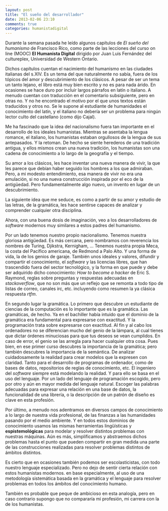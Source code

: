 ```yaml
---
layout: post
title: "El sueño del desarrollador"
date: 2013-02-06 23:10
comments: true
categories: humanistadigital
---
```

Durante la semana pasada he leído algunos capítulos de *El sueño del humanismo*
 de Francisco Rico, como parte de las lecciones del curso on line (MOOC) **El 
 Humanista Digital** dirigido por Juan Luis Fernández del cultureplex, Universidad
 de Western Ontario.
 
 Dichos capítulos cuentan el nacimiento del humanismo en las ciudades italianas
 del s.XIV. Es un tema del que naturalmente no sabía, fuera de los tópicos 
 del amor y descubrimiento de los clásicos. A pesar de ser un tema un tanto lejano,
 el libro está muy bien escrito y no es para nada árido. <!-- more --> En ocasiones se hace duro
 por incluir largos párrafos en latín o italiano. A menudo cuentan con traducción
 en el comentario subsiguiente, pero en otras no. Y no he encontrado el motivo
 por el que unos textos están traducidos y otros no. Se le supone al estudiante
 de humanidades el conocimiento del latín, y el italiano no debería ser un
 problema para ningún lector culto del castellano (como dijo Cajal).
 
 Me ha fascinado que la idea del nacionalismo fuera tan importante en el 
 desarrollo de los ideales humanistas. Mientras se asentaba la lengua romance, el italiano,
 los humanistas estaban orgullosos de la lengua de sus antepasados. Y la retoman.
 De hecho se siente herederos de una tradición antigua, y ellos mismos crean
 una nueva tradición, los humanistas son una cadena de conocimiento a lo largo
 de la geografía y el tiempo.
 
 Su amor a los clásicos, les hace inventar una nueva manera de vivir, la que
 les parece que debían haber seguido los hombres a los que admiraban. Pero, a mi 
 modesto entendimiento, esa manera de vivir no era una emulación, si no una nueva
 construcción inspirada por el eco de la antigüedad. Pero fundamentalmente algo
 nuevo, un invento en lugar de un descubrimiento.
 
 La siguiente idea que me seduce, es como a partir de su amor y estudio de las
 letras, de la gramática, les hace sentirse capaces de analizar y comprender
 cualquier otra disciplina.
 
 Ahora, con una buena dosis de imaginación, veo a los desarrolladores de *software*
 modernos muy similares a estos padres del humanismo.
 
 Por un lado tenemos nuestro propio nacionalismo. Tenemos nuestra gloriosa antigüedad.
 Es más cercana, pero nombramos con reverencia los nombres de Turing, Djikstra, Kernigham, ...
 Tenemos nuestra propia Meca, la costa del Pacífico americana, de Redmond a Palo Alto. Y una 
 forma de vida, la de los genios de garaje. También unos ideales y valores, difundir y compartir
 el conocimiento, el *software* y las licencias libres, que han trascendido fuera del sector
 tecnológico, y la forma en que puede y debe ser adquirido dicho conocimiento: *How to become
 a hacker* de Eric S. Raymond, reglas sobre preguntas y respuestas adecuadas en *stackoverflow*, que no son más que un reflejo que se remonta a todo tipo de listas de correo, canales irc, etc. incluyendo como resumen la ya clásica respuesta *rtfm*.
 
 En segundo lugar la gramática. Lo primero que descubre un estudiante de ciencias de la
 computación es lo importante que es la gramática. Las gramáticas, de hecho. Ya en el bachiller
 había intuido que el dominio de la gramática era fundamental para expresarse con exactitud.
 Y la programación trata sobre expresarse con exactitud. Al fin y al cabo los ordenadores no se
 diferencian mucho del genio de la lámpara, al cual tienes que dictar órdenes minuciosas para que
 tus deseos se vean cumplidos. En caso de error, el genio se las arregla para hacer cualquier otra
 cosa.
 Pues bien, en ese primer curso descubres la importancia de la gramática; pero también descubres
 la importancia de la semántica. De analizar cuidadosamente la realidad para crear modelos 
 que la expresen con claridad. Tanto para el desarrollo de programas de ordenador, como de bases 
 de datos, repositorios de reglas de conocimiento, etc. El ingeniero del *software* siempre está 
 modelando la realidad. Y para ello se basa en el uso del lenguaje. Por un lado del lenguaje de 
 programación escogido, pero por otro y aún en mayor medida del lenguaje natural. Escoger las 
 palabras adecuadas para expresar una relación en una base de datos, la funcionalidad de una
 librería, o la descripción de un patrón de diseño es clave en esta profesión.
 
 Por último, a menudo nos adentramos en diversos campos de conocimiento a lo largo de nuestra vida
 profesional, de las finanzas a las humanidades pasando por el medio ambiente. Y en todos estos
 dominios de conocimiento usamos las mismas herramientas lingüísticas y **espistemológicas** para
 modelar y resolver distintos problemas con nuestras máquinas. Aún es más, simplificamos y abstraemos
 dichos problemas hasta el punto que pueden compartir en gran medida una parte de las construcciones
 realizadas para resolver problemas distintos de ámbitos distintos.
 
 Es cierto que en ocasiones también podemos ser escolasticistas, con todo nuestro lenguaje especializado.
 Pero no dejo de sentir cierta relación con estos humanistas modernos. en base especialmente, al uso
 de una metodología sistemática basada en la gramática y el lenguaje para resolver problemas en todos los
 ámbitos del conocimiento humano.
 
 También es probable que peque de ambicioso en esta analogía, pero en caso contrario supongo que no compararía
 mi profesión, mi carrera con la de los humanistas. 

